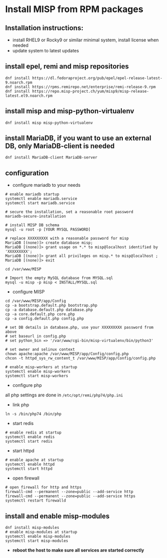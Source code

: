 # Install MISP from RPM packages

## Installation instructions:

- install RHEL9 or Rocky9 or similar minimal system, install license when needed
- update system to latest updates

## install epel, remi and misp repositories

```
dnf install https://dl.fedoraproject.org/pub/epel/epel-release-latest-9.noarch.rpm
dnf install https://rpms.remirepo.net/enterprise/remi-release-9.rpm
dnf install https://repo.misp-project.ch/yum/misp9/misp-release-latest.el9.noarch.rpm
```

## install misp and misp-python-virtualenv
```
dnf install misp misp-python-virtualenv
```

## install MariaDB, if you want to use an external DB, only MariaDB-client is needed
```
dnf install MariaDB-client MariaDB-server
```

## configuration
- configure mariadb to your needs

```
# enable mariadb startup
systemctl enable mariadb.service
systemctl start mariadb.service

# secure the installation, set a reasonable root password
mariadb-secure-installation

# install MISP DB schema
mysql -u root -p [YOUR MYSQL PASSWORD]

# replace XXXXXXXXX with a reasonable password for misp
MariaDB [(none)]> create database misp;
MariaDB [(none)]> grant usage on *.* to misp@localhost identified by 'XXXXXXXXX';
MariaDB [(none)]> grant all privileges on misp.* to misp@localhost ;
MariaDB [(none)]> exit

cd /var/www/MISP

# Import the empty MySQL database from MYSQL.sql
mysql -u misp -p misp < INSTALL/MYSQL.sql
```

- configure MISP

```
cd /var/www/MISP/app/Config
cp -a bootstrap.default.php bootstrap.php
cp -a database.default.php database.php
cp -a core.default.php core.php
cp -a config.default.php config.php

# set DB details in database.php, use your XXXXXXXXX password from above
# set baseurl in config.php
# set python_bin => '/var/www/cgi-bin/misp-virtualenv/bin/python3'

# set owner and selinux context
chown apache:apache /var/www/MISP/app/Config/config.php
chcon -t httpd_sys_rw_content_t /var/www/MISP/app/Config/config.php

# enable misp-workers at startup
systemctl enable misp-workers
systemctl start misp-workers
```

- configure php

all php settings are done in ```/etc/opt/remi/php74/php.ini```

- link php
```
ln -s /bin/php74 /bin/php
```

- start redis

```
# enable redis at startup
systemctl enable redis
systemctl start redis
```

- start httpd

```
# enable apache at startup
systemctl enable httpd
systemctl start httpd
```

- open firewall

```
# open firewall for http and https
firewall-cmd --permanent --zone=public --add-service http
firewall-cmd --permanent --zone=public --add-service https
systemctl restart firewalld
```

## install and enable misp-modules
```
dnf install misp-modules
# enable misp-modules at startup
systemctl enable misp-modules
systemctl start misp-modules
```

- **reboot the host to make sure all services are started correctly**

